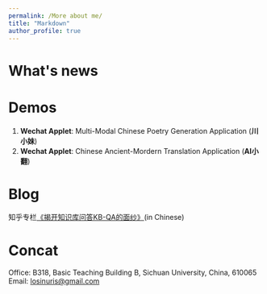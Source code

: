 ```yaml
---
permalink: /More about me/
title: "Markdown"
author_profile: true
---
```


# What's news

# Demos
1. **Wechat Applet**: Multi-Modal Chinese Poetry Generation Application (**川小妹**)
2. **Wechat Applet**: Chinese Ancient-Mordern Translation Application (**AI小翻**)

# Blog
知乎专栏[《揭开知识库问答KB-QA的面纱》](https://www.zhihu.com/people/liu-da-41-85/columns)(in Chinese)

# Concat
Office: B318, Basic Teaching Building B, Sichuan University, China, 610065
Email: losinuris@gmail.com
